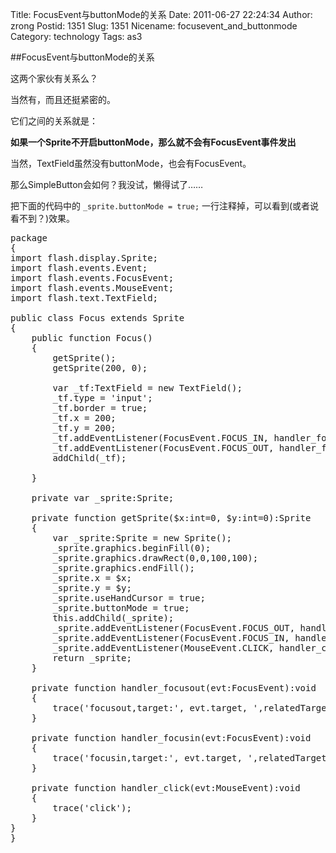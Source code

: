 Title: FocusEvent与buttonMode的关系
Date: 2011-06-27 22:24:34
Author: zrong
Postid: 1351
Slug: 1351
Nicename: focusevent_and_buttonmode
Category: technology
Tags: as3

##FocusEvent与buttonMode的关系

这两个家伙有关系么？

当然有，而且还挺紧密的。

它们之间的关系就是：

**如果一个Sprite不开启buttonMode，那么就不会有FocusEvent事件发出**

当然，TextField虽然没有buttonMode，也会有FocusEvent。

那么SimpleButton会如何？我没试，懒得试了……

把下面的代码中的 `_sprite.buttonMode = true;` 一行注释掉，可以看到(或者说看不到？)效果。

<pre lang="actionscript">
package
{
import flash.display.Sprite;
import flash.events.Event;
import flash.events.FocusEvent;
import flash.events.MouseEvent;
import flash.text.TextField;

public class Focus extends Sprite
{
	public function Focus()
	{
		getSprite();
		getSprite(200, 0);

		var _tf:TextField = new TextField();
		_tf.type = 'input';
		_tf.border = true;
		_tf.x = 200;
		_tf.y = 200;
		_tf.addEventListener(FocusEvent.FOCUS_IN, handler_focusin);
		_tf.addEventListener(FocusEvent.FOCUS_OUT, handler_focusout);
		addChild(_tf);

	}

	private var _sprite:Sprite;

	private function getSprite($x:int=0, $y:int=0):Sprite
	{
		var _sprite:Sprite = new Sprite();
		_sprite.graphics.beginFill(0);
		_sprite.graphics.drawRect(0,0,100,100);
		_sprite.graphics.endFill();
		_sprite.x = $x;
		_sprite.y = $y;
		_sprite.useHandCursor = true;
		_sprite.buttonMode = true;
		this.addChild(_sprite);
		_sprite.addEventListener(FocusEvent.FOCUS_OUT, handler_focusout);
		_sprite.addEventListener(FocusEvent.FOCUS_IN, handler_focusin);
		_sprite.addEventListener(MouseEvent.CLICK, handler_click);
		return _sprite;
	}

	private function handler_focusout(evt:FocusEvent):void
	{
		trace('focusout,target:', evt.target, ',relatedTarget:', evt.relatedObject);
	}

	private function handler_focusin(evt:FocusEvent):void
	{
		trace('focusin,target:', evt.target, ',relatedTarget:', evt.relatedObject);
	}

	private function handler_click(evt:MouseEvent):void
	{
		trace('click');
	}
}
}
</pre>
